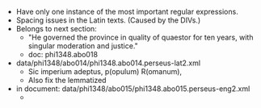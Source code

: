 - Have only one instance of the most important regular expressions.
- Spacing issues in the Latin texts. (Caused by the DIVs.)
- Belongs to next section:
  - "He governed the province in quality of quaestor for ten years, with singular moderation and justice."
  - doc: phi1348.abo018
- data/phi1348/abo014/phi1348.abo014.perseus-lat2.xml
  - Sic imperium adeptus, p(opulum) R(omanum),
  - Also fix the lemmatized
- in document: data/phi1348/abo015/phi1348.abo015.perseus-eng2.xml
  - <title xml:lang="grc">*mwrw=n a)nasta/sis</title>
